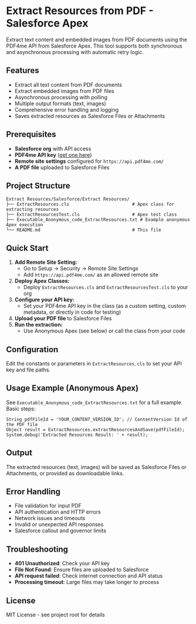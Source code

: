 # Extract Resources from PDF - Salesforce Apex

Extract text content and embedded images from PDF documents using the PDF4me API from Salesforce Apex. This tool supports both synchronous and asynchronous processing with automatic retry logic.

## Features

- Extract all text content from PDF documents
- Extract embedded images from PDF files
- Asynchronous processing with polling
- Multiple output formats (text, images)
- Comprehensive error handling and logging
- Saves extracted resources as Salesforce Files or Attachments

## Prerequisites

- **Salesforce org** with API access
- **PDF4me API key** ([get one here](https://dev.pdf4me.com/dashboard/#/api-keys/))
- **Remote site settings** configured for `https://api.pdf4me.com/`
- **A PDF file** uploaded to Salesforce Files

## Project Structure

```
Extract Resources/Salesforce/Extract Resources/
├── ExtractResources.cls                        # Apex class for extracting resources
├── ExtractResourcesTest.cls                    # Apex test class
├── Executable_Anonymous_code_ExtractResources.txt # Example anonymous Apex execution
└── README.md                                   # This file
```

## Quick Start

1. **Add Remote Site Setting:**
   - Go to Setup → Security → Remote Site Settings
   - Add `https://api.pdf4me.com/` as an allowed remote site
2. **Deploy Apex Classes:**
   - Deploy `ExtractResources.cls` and `ExtractResourcesTest.cls` to your org
3. **Configure your API key:**
   - Set your PDF4me API key in the class (as a custom setting, custom metadata, or directly in code for testing)
4. **Upload your PDF file** to Salesforce Files
5. **Run the extraction:**
   - Use Anonymous Apex (see below) or call the class from your code

## Configuration

Edit the constants or parameters in `ExtractResources.cls` to set your API key and file paths.

## Usage Example (Anonymous Apex)

See `Executable_Anonymous_code_ExtractResources.txt` for a full example. Basic steps:

```apex
String pdfFileId = 'YOUR_CONTENT_VERSION_ID'; // ContentVersion Id of the PDF file
Object result = ExtractResources.extractResourcesAndSave(pdfFileId);
System.debug('Extracted Resources Result: ' + result);
```

## Output

The extracted resources (text, images) will be saved as Salesforce Files or Attachments, or provided as downloadable links.

## Error Handling

- File validation for input PDF
- API authentication and HTTP errors
- Network issues and timeouts
- Invalid or unexpected API responses
- Salesforce callout and governor limits

## Troubleshooting

- **401 Unauthorized**: Check your API key
- **File Not Found**: Ensure files are uploaded to Salesforce
- **API request failed**: Check internet connection and API status
- **Processing timeout**: Large files may take longer to process

## License

MIT License - see project root for details 